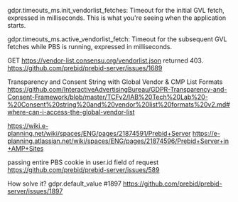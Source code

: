gdpr.timeouts_ms.init_vendorlist_fetches: Timeout for the initial GVL fetch, expressed in milliseconds. This is what you're seeing when the application starts.

gdpr.timeouts_ms.active_vendorlist_fetch: Timeout for the subsequent GVL fetches while PBS is running, expressed in milliseconds.

GET https://vendor-list.consensu.org/vendorlist.json returned 403.
https://github.com/prebid/prebid-server/issues/1689 


Transparency and Consent String with Global Vendor & CMP List Formats
https://github.com/InteractiveAdvertisingBureau/GDPR-Transparency-and-Consent-Framework/blob/master/TCFv2/IAB%20Tech%20Lab%20-%20Consent%20string%20and%20vendor%20list%20formats%20v2.md#where-can-i-access-the-global-vendor-list



https://wiki.e-planning.net/wiki/spaces/ENG/pages/21874591/Prebid+Server
https://e-planning.atlassian.net/wiki/spaces/ENG/pages/21874596/Prebid+Server+in+AMP+Sites


passing entire PBS cookie in user.id field of request
https://github.com/prebid/prebid-server/issues/589

How solve it? gdpr.default_value #1897
https://github.com/prebid/prebid-server/issues/1897

